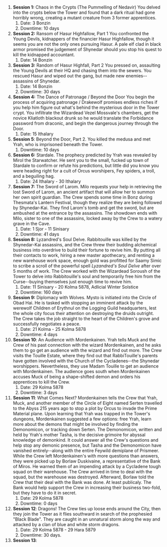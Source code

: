 
1. **Session 1:** Chaos in the Crypts (The Pummelling of Nedavir) You delved into the crypts below the Tower and found that a dark ritual had gone horribly wrong, creating a mutant creature from 3 former apprentices.
	1. Date: 3 Bonzin
	2. Downtime: 10 days
2. **Session 2:** Ransom of Hasur Highfallow, Part 1 You confronted the Young Devils, kidnappers of the financier Hasur Highfallow, though it seems you are not the only ones pursuing Hasur. A pale elf clad in black armor promised the judgement of Shynedar should you stop his quest to kill the kidnapped accountant.
	1. Date: 14 Bonzin
3. **Session 3:** Random of Hasur Highfall, Part 2 You pressed on, assaulting the Young Devils at their HQ and chasing them into the sewers. You rescued Hasur and wiped out the gang, but made new enemies--assassins of Shynedar.
	1. Date: 14 Bonzin
	2. Downtime: 30 days
4. **Session 4:** The Dance of Patronage / Beyond the Door You begin the process of acquiring patronage / Drakewolf promises endless riches if you help him figure out what's behind the mysterious door in the Tower crypt. You infiltrate the Wizardead Vezel Mossvale's chambers, get the novice Kliatloth blackout drunk so he would translate the Forbidance password from draconic, and begin the dangerous journey through the Door.
	1. Date: 15 Ithalary
5. **Session 5**: Beyond the Door, Part 2. You killed the medusa and met Yrah, who is imprisoned beneath the Tower.
	1. Downtime: 10 days
6. **Session 6:** Stardale. The prophecy predicted by Yrah was revealed by Mirol the Starwatcher. He sent you to the small, fucked up town of Stardale to confirm or refute his predictions, but little did you know you were heading right for a cult of Orcus worshipers, Fey spiders, a troll, and a beguiling hag.
	1. Date: 24 Ithalary - 30 Ithalary
7. **Session 7:** The Sword of Larom. Milo requests your help in retrieving the lost Sword of Larom, an ancient artifact that will allow her to summon her own spirit guardian. The Crew spends some time in Bonz during Thesmata's Lantern Festival, though they realize they are being followed by Shynedar-Kai. They find Larom's tomb and get the sword, but are ambushed at the entrance by the assassins. The showdown ends with Milo, sister to one of the assassins, locked away by the Crew to a watery grave in the Cave.
	1. Date: 1 Sjor - 11 Sinisary
	2. Downtime: 41 days
8. **Session 8:** Lyzandred's Soul Delve. Rabbitouille was killed by the Shynedar-Kai assassins, and the Crew threw their budding alchemical business into overdrive to build their fortune to revive him. By putting all their contacts to work, hiring a new master apothecary, and renting a new warehouse work space, enough gold was profitted for Saamy Simic to scribe a scroll of the powerful spell _Lyzandred's Soul Delve_ after over 5 months of work. The Crew worked with the Wizardead Soroush of the Tower to delve into Rabbitouille's soul and temporarily free him from the Curse--buying themselves just enough time to revive him.
	1. Date: 11 Sinisary - 20 Kolma 5878, Adlicial Winter Solstice
	2. Downtime: 160 days
9. **Session 9:** Diplomacy with Wolves. Mysto is initiated into the Circle of Obad Hai. He is tasked with stopping an imminent attack by the werewolf Children of Erythnul on the Logging Guild headquarters, lest the whole city focus their attention on destroying the druids outright. The Crew takes the job straight to the heart of the Children's grove and successfully negotiates a peace.
	1. Date: 21 Kolma - 25 Kolma 5878
	2. Downtime: 4 days
10. **Session 10**: An Audience with Mordenkainen. Yrah tells Muck and the Crew of his past connection with the wizard Mordenkainen, and he asks them to go get an audience with the wizard and find out more. The Crew visits the Touille Estate, where they find out that RabbiTouille's parents have gotten involved with the Church of the Cycladenes--the Shynedar worshippers. Nevertheless, they use Madam Touille to get an audience with Mordenkainen. The audience goes south when Mordenkainen accuses Muck of being a shape-shifted demon and orders his apprentices to kill the Crew.
	1. Date: 29 Kolma 5878
	2. Downtime: 3 days
11. **Session 11**: What Comes Next? Mordenkainen tells the Crew that Yrah, Muck, and another member of the Circle of Eight named Serten travelled to the Abyss 215 years ago to stop a plot by Orcus to invade the Prime Material plane. Upon learning that Yrah was trapped in the Tower's dungeons, Mordenkainen suggested a few options: free Yrah, learn more about the demons that might be involved by finding the Demonomicon, or tracking down Serten. The Demonomicon, written and held by Yrah's mother Tasha, is the decisive grimoire for abyssal knowledge of demonkind. It could answer all the Crew's questions and help stop any demonic presence, but Tasha and the Demonomicon have vanished entirely--along with the entire Feywild demiplane of Prismeer. While the Crew left Mordenkainen's with more questions than answers, they were picked up by Borlaw Duskivaine, a representative of the Bank of Miros. He warned them of an impending attack by a Cycladene tough squad on their warehouse. The Crew arrived in time to deal with the squad, but the warehouse was destroyed. Afterward, Borlaw told the Crew that their deal with the Bank was done. At least publicaly. The Bank would help support the Crew in increasing their business two-fold, but they have to do it in secret.
	1. Date: 29 Kolma 5878
	2. Downtime: 0 days
12. **Session 12**: Dragons! The Crew ties up loose ends around the City, then they join the Tower as it flies southward in search of the prophesied "Black Blade". They are caught in an unnatural storm along the way and attacked by a clan of blue and white storm dragons.
	1. Date: 29 Kolma 5878 - 29 Hara 5879
	2. Downtime: 30 days.
13. **Session 13**: 